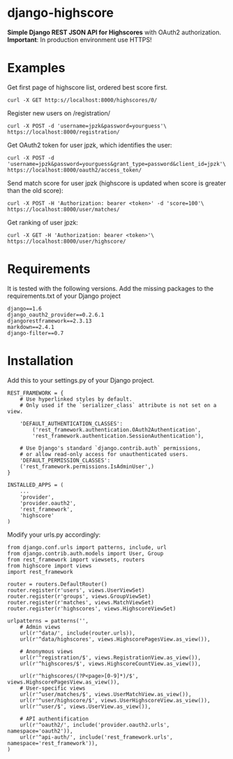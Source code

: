 django-highscore
================

**Simple Django REST JSON API for Highscores** with OAuth2 authorization. **Important**: In production environment use HTTPS!

Examples
========

Get first page of highscore list, ordered best score first.

    curl -X GET http:s//localhost:8000/highscores/0/

Register new users on /registration/ 

    curl -X POST -d 'username=jpzk&password=yourguess'\
    https://localhost:8000/registration/

Get OAuth2 token for user jpzk, which identifies the user:

    curl -X POST -d 'username=jpzk&password=yourguess&grant_type=password&client_id=jpzk'\
    https://localhost:8000/oauth2/access_token/

Send match score for user jpzk (highscore is updated when score is greater than the old score):

    curl -X POST -H 'Authorization: bearer <token>' -d 'score=100'\
    https://localhost:8000/user/matches/

Get ranking of user jpzk:

    curl -X GET -H 'Authorization: bearer <token>'\
    https://localhost:8000/user/highscore/ 

Requirements
============

It is tested with the following versions. Add the missing packages to the requirements.txt of your Django project 

    django==1.6
    django_oauth2_provider==0.2.6.1
    djangorestframework==2.3.13
    markdown==2.4.1
    django-filter==0.7
    
Installation
============

Add this to your settings.py of your Django project.

    REST_FRAMEWORK = {
        # Use hyperlinked styles by default.
        # Only used if the `serializer_class` attribute is not set on a view.
 
        'DEFAULT_AUTHENTICATION_CLASSES': 
            ('rest_framework.authentication.OAuth2Authentication',
            'rest_framework.authentication.SessionAuthentication'),

        # Use Django's standard `django.contrib.auth` permissions,
        # or allow read-only access for unauthenticated users.
        'DEFAULT_PERMISSION_CLASSES': 
        ('rest_framework.permissions.IsAdminUser',) 
    }
    
    INSTALLED_APPS = (
        ...
        'provider',
        'provider.oauth2',
        'rest_framework',
        'highscore'
    )
    
Modify your urls.py accordingly:

    from django.conf.urls import patterns, include, url
    from django.contrib.auth.models import User, Group
    from rest_framework import viewsets, routers
    from highscore import views
    import rest_framework
    
    router = routers.DefaultRouter()
    router.register(r'users', views.UserViewSet)
    router.register(r'groups', views.GroupViewSet)
    router.register(r'matches', views.MatchViewSet)
    router.register(r'highscores', views.HighscoreViewSet)
    
    urlpatterns = patterns('',
        # Admin views
        url(r'^data/', include(router.urls)),
        url(r'^data/highscores', views.HighscorePagesView.as_view()),
    
        # Anonymous views
        url(r'^registration/$', views.RegistrationView.as_view()),
        url(r'^highscores/$', views.HighscoreCountView.as_view()),
    
        url(r'^highscores/(?P<page>[0-9]*)/$', views.HighscorePagesView.as_view()),
        # User-specific views
        url(r'^user/matches/$', views.UserMatchView.as_view()),
        url(r'^user/highscore/$', views.UserHighscoreView.as_view()),
        url(r'^user/$', views.UserView.as_view()),
        
        # API authentification
        url(r'^oauth2/', include('provider.oauth2.urls', namespace='oauth2')),
        url(r'^api-auth/', include('rest_framework.urls', namespace='rest_framework')),
    )  
